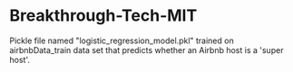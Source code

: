 # Breakthrough-Tech-MIT
Pickle file named "logistic_regression_model.pkl" trained on airbnbData_train data set that predicts whether an Airbnb host is a 'super host'.

